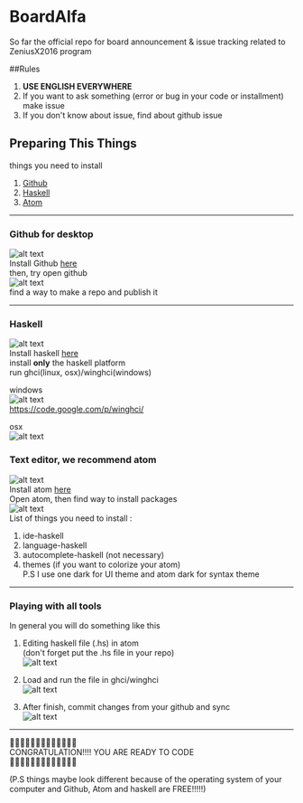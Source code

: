 # BoardAlfa
So far the official repo for board announcement & issue tracking related to ZeniusX2016 program

##Rules        
1. **USE ENGLISH EVERYWHERE**     
2. If you want to ask something (error or bug in your code or installment) make issue     
3. If you don't know about issue, find about github issue     

## Preparing This Things
things you need to install     
1. [Github](https://desktop.github.com)     
2. [Haskell](https://www.haskell.org/downloads)     
3. [Atom](https://atom.io)     

[github-logo]: /images/first-assignment/github-logo.png "Logo Title Text 2"
[haskell-logo]: /images/first-assignment/HaskellLogoStyPreview-1.png "Logo Title Text 2"
[atom-logo]: /images/first-assignment/atom-editor-logo.png "Logo Title Text 2"
[github-open]: /images/first-assignment/github-desktop.tiff "Logo Title Text 2"
[atom-open]: /images/first-assignment/atom.tiff "Logo Title Text 2"
[haskell-open-osx]: /images/first-assignment/terminal-haskell.tiff "Logo Title Text 2"
[haskell-open-win]: /images/first-assignment/win-ghci.jpg "Logo Title Text 2"
[atom-edit]: /images/first-assignment/code-haskell.tiff "Logo Title Text 2"
[terminal-edit]: /images/first-assignment/code-terminal.tiff "Logo Title Text 2"
[github-edit]: /images/first-assignment/code-github.tiff "Logo Title Text 2"

-------

### Github for desktop
![alt text][github-logo]     
Install Github [here](https://desktop.github.com)     
then, try open github      
![alt text][github-open]     
find a way to make a repo and publish it     

-------

### Haskell
![alt text][haskell-logo]     
Install haskell [here](https://www.haskell.org/downloads)     
install **only** the haskell platform     
run ghci(linux, osx)/winghci(windows)     

windows     
![alt text][haskell-open-win]     
https://code.google.com/p/winghci/     

osx     
![alt text][haskell-open-osx]     

### Text editor, we recommend atom     
![alt text][atom-logo]     
Install atom [here](https://atom.io)     
Open atom, then find way to install packages     
![alt text][atom-open]     
List of things you need to install :     
1. ide-haskell     
2. language-haskell     
3. autocomplete-haskell (not necessary)     
4. themes (if you want to colorize your atom)     
P.S I use one dark for UI theme and atom dark for syntax theme     

-------

### Playing with all tools

In general you will do something like this     

1. Editing haskell file (.hs) in atom     
(don't forget put the .hs file in your repo)     
![alt text][atom-edit]     

2. Load and run the file in ghci/winghci     
![alt text][terminal-edit]     

3. After finish, commit changes from your github and sync     
![alt text][github-edit]     

-------

:tada::tada::tada::tada::tada::tada::tada::tada::tada::tada::tada::tada::tada:     
CONGRATULATION!!!! YOU ARE READY TO CODE     
:tada::tada::tada::tada::tada::tada::tada::tada::tada::tada::tada::tada::tada:     


(P.S things maybe look different because of the operating system of your computer and Github, Atom and haskell are FREE!!!!!)     
